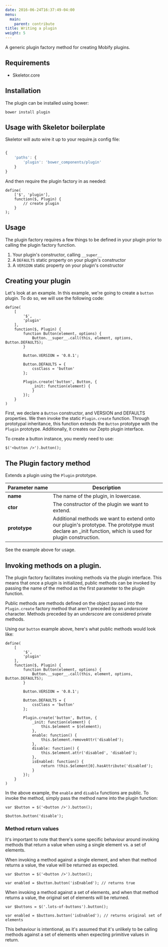 ```yaml
---
date: 2016-06-24T16:37:49-04:00
menu:
  main:
    parent: contribute
title: Writing a plugin
weight: 5
---
```


A generic plugin factory method for creating Mobify plugins.


## Requirements

* Skeletor.core

## Installation

The plugin can be installed using bower:

```
bower install plugin
```

## Usage with Skeletor boilerplate

Skeletor will auto wire it up to your require.js config file:

```config.js

{
	'paths': {
		'plugin': 'bower_components/plugin'
	}
}

```

And then require the plugin factory in as needed:

```
define(
    ['$', 'plugin'],
    function($, Plugin) {
        // create plugin
    }
);
```

## Usage

The plugin factory requires a few things to be defined in your plugin prior to calling the plugin factory function.

1. Your plugin's constructor, calling `__super__`
2. A `DEFAULTS` static property on your plugin's constructor
3. A `VERSION` static property on your plugin's constructor


## Creating your plugin


Let's look at an example. In this example, we're going to create a `button` plugin. To do so, we will use the following code:

```
define(
	[
		'$',
		'plugin'
	],
	function($, Plugin) {
		function Button(element, options) {
			Button.__super__.call(this, element, options, Button.DEFAULTS);
		}

		Button.VERSION = '0.0.1';

		Button.DEFAULTS = {
			cssClass = 'button'
		};

		Plugin.create('button', Button, {
			_init: function(element) {
			}
		});
	}
)
```

First, we declare a `Button` constructor, and VERSION and DEFAULTS properties. We then invoke the static `Plugin.create` function. Through prototypal inheritance, this function extends the `Button` prototype with the `Plugin` prototype. Additionally, it creates our Zepto plugin interface.

To create a button instance, you merely need to use:

```
$('<button />').button();
```

## The Plugin factory method

Extends a plugin using the `Plugin` prototype.

| Parameter&nbsp;name | Description |
|----------------|-------------|
| **name** | The name of the plugin, in lowercase. |
| **ctor** | The constructor of the plugin we want to extend. |
| **prototype** | Additional methods we want to extend onto our plugin's prototype. The prototype must declare an _init function, which is used for plugin construction. |

See the example above for usage.

## Invoking methods on a plugin.

The plugin factory facilitates invoking methods via the plugin interface. This means that once a plugin is initialized, public methods can be invoked by passing the name of the method as the first parameter to the plugin function.

Public methods are methods defined on the object passed into the `Plugin.create` factory method that aren't preceded by an *underscore* character. Methods preceded by an *underscore* are considered private methods.

Using our `button` example above, here's what public methods would look like:

```
define(
	[
		'$',
		'plugin'
	],
	function($, Plugin) {
		function Button(element, options) {
			Button.__super__.call(this, element, options, Button.DEFAULTS);
		}

		Button.VERSION = '0.0.1';

		Button.DEFAULTS = {
			cssClass = 'button'
		};

		Plugin.create('button', Button, {
			_init: function(element) {
				this.$element = $(element);
			},
			enable: function() {
				this.$element.removeAttr('disabled');
			},
			disable: function() {
				this.$element.attr('disabled', 'disabled');
			},
			isEnabled: function() {
				return !this.$element[0].hasAttribute('disabled');
			}
		});
	}
)
```

In the above example, the `enable` and `disable` functions are public. To invoke the method, simply pass the method name into the plugin function:

```
var $button = $('<button />').button();

$button.button('disable');
```

### Method return values

It's important to note that there's some specific behaviour around invoking methods that return a value when using a single element vs. a set of elements.

When invoking a method against a single element, and when that method returns a value, the value will be returned as expected.

```
var $button = $('<button />').button();

var enabled = $button.button('isEnabled'); // returns true
```

When invoking a method against a set of elements, and when that method returns a value, the original set of elements will be returned.

```
var $buttons = $('.lots-of-buttons').button();

var enabled = $buttons.button('isEnabled'); // returns original set of elements
```

This behaviour is intentional, as it's assumed that it's unlikely to be calling methods against a set of elements when expecting primitive values in return.